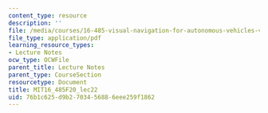 ```yaml
---
content_type: resource
description: ''
file: /media/courses/16-485-visual-navigation-for-autonomous-vehicles-vnav-fall-2020/76b1c625d9b2703456886eee259f1862_MIT16_485F20_lec22.pdf
file_type: application/pdf
learning_resource_types:
- Lecture Notes
ocw_type: OCWFile
parent_title: Lecture Notes
parent_type: CourseSection
resourcetype: Document
title: MIT16_485F20_lec22
uid: 76b1c625-d9b2-7034-5688-6eee259f1862
---
```

